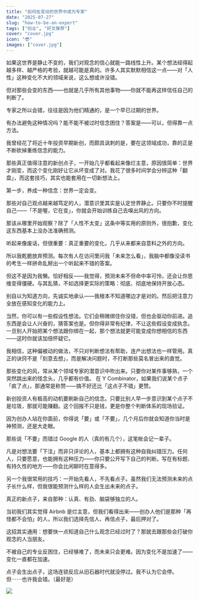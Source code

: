```yaml
---
title: "如何在变动的世界中成为专家"
date: "2025-07-27"
slug: "how-to-be-an-expert"
tags: ["创业", "好文推荐"]
cover: "cover.jpg"
icon: "😎"
images: ["cover.jpg"]
---
```

如果这世界是静止不变的，我们对观念的信心就能一路线性上升。某个想法经得起越多样、越严格的考验，就越可能是真的。许多人其实默默相信这一点——对「人性」这种变化不大的领域来说，这么想或许没错。



但对那些会变的东西——也就是几乎所有其他事物——你就不能再这样信任自己的判断了。



专家之所以会错，往往是因为他们精通的，是一个早已过期的世界。



有办法避免这种情况吗？能不能不被过时信念困住？答案是——可以，但得靠一点方法。



我曾经花了将近十年投资早期新创，而颇具讽刺的是，要在这领域成功，靠的正是不断砍掉重练信念的能力。



那些真正值得注意的新创点子，一开始几乎都看起来像烂主意，原因很简单：世界才刚变，而这个变化刚好让它从坏变成了对。我花了很多时间学会分辨这种「翻盘」，而这套技巧，其实也能套用在一切新想法上。



第一步，养成一种信念：世界一定会变。



那些对自己观点越来越笃定的人，潜意识里其实是认定世界静止。只要你不时提醒自己——「不是喔，它在变」，你就会开始训练自己去嗅出风的方向。



那该从哪里开始观察？除了「人性不太变」这条中等实用的原则外，很抱歉，变化这东西基本上没办法准确预测。



听起来像废话，但很重要：真正重要的变化，几乎从来都来自意料之外的方向。



所以我乾脆放弃预测。每次有人在访问里问我「未来怎么看」，我脑中都像没读书的考生一样拼命乱掰出一个听起来不错的答案。



但这不是因为我懒。恰好相反——我觉得，预测未来不但命中率可怜，还会让你思维变得僵硬。与其乱猜，不如选择更实际的策略：彻底、彻底地保持开放心态。



别自以为知道方向，先诚实地承认——我根本不知道哪边才是对的。然后把注意力全放在感知变化的能力上。



当然，你可以有一些假设性想法。它们会稍微绑住你没错，但也会驱动你前进。追东西是会让人兴奋的，猜答案也是。但你得非常有纪律，不让这些假设变成执念。
一旦别人开始把某个想法跟你绑在一起，那个想法就更可能变成你想相信的东西——这时你就该加倍怀疑它。



我相信，这种偏被动的做法，不只对判断想法有帮助，连产出想法也一样管用。真正的诀窍不是「刻意去想」，而是解决问题时，不打断那些莫名冒出来的直觉。



那些变化的风，常从某个领域专家的潜意识中吹出来。只要你对某件事够熟，一个突然跳出来的怪念头，几乎都有价值。
在 Y Combinator，如果我们说某个点子「疯了点」，那通常是称赞——搞不好还比「这点子不错」更赞。



新创投资人有极高的动机要刷新自己的信念。只要比别人早一步意识到某个点子不是垃圾，那就可能赚翻。这个回报不只是钱，更是你整个判断体系的现场验证。



因为创办人站在你面前，你得说「要」或「不要」，几个月后你就会知道你当时是神预测，还是大走眼。



那些说「不要」而错过 Google 的人（真的有几个），这笔帐会记一辈子。



凡是对想法要「下注」而非只评论的人，基本上都拥有这种自我纠错压力。任何人，只要愿意，也能拥有这种压力——你只要公开写下自己的判断。写在有标题、有持久性的地方——你会比闲聊时在意得多。



另一个我很常用的技巧：一开始先看人，不先看点子。虽然我们无法预测未来的点子长什么样，但我很能预测什么样的人会生出未来的点子。



真正的新点子，来自那种：认真、有劲、脑袋够独立的人。



当初我们其实觉得 Airbnb 是烂主意，但我们看得出来——创办人他们是那种「再怪都不会怕」的人，所以我们选择先信人、再信点子，最后押对了。



这招其实通用：想要快一点知道自己什么观念已经过时了？那就去跟那些会打破你观念的人当朋友。



不被自己的专业反困住，已经够难了，而未来只会更难。因为变化不是加速了——变化一直都在加速。



点子会生出点子，这场连锁反应从旧石器时代就没停过。我不认为它会停。
但⋯⋯也许我会错。（最好是）




![](https://prod-files-secure.s3.us-west-2.amazonaws.com/112d0858-5090-4d34-a606-b75eb8d65fd2/46476355-9cf3-4e99-9b7a-3531bc426380/1000202064.png?X-Amz-Algorithm=AWS4-HMAC-SHA256&X-Amz-Content-Sha256=UNSIGNED-PAYLOAD&X-Amz-Credential=ASIAZI2LB466VIMAR55J%2F20250908%2Fus-west-2%2Fs3%2Faws4_request&X-Amz-Date=20250908T221209Z&X-Amz-Expires=3600&X-Amz-Security-Token=IQoJb3JpZ2luX2VjEF4aCXVzLXdlc3QtMiJIMEYCIQCHvFCEkRMo1v3xCbYtcRPE6ZlHApBt%2BBEgCN550q9tAQIhAKmOat4ZQZDTm99mkazsqrhEJcZf4qEIrpTKLXSj3b5gKogECMf%2F%2F%2F%2F%2F%2F%2F%2F%2F%2FwEQABoMNjM3NDIzMTgzODA1IgzD6j%2BDHcinHaUOd5oq3AMw7NBqHOrNcBkFNDh9RLBWbaC8gqAr5fPB%2BS4070zGP%2BGEYqcGDR6HvPn%2BqsvTZV%2FLMYKnQS9VojvTxT31xn2w8UGMgTnXwbbBoQCaNJOjfAGEtDXk9meJVG15X629KBZlXOhToI6pDvtPSjHZQT8aW6ghde5wCC7UXADsJVYgfzKVHtMSQrYgT7y2t0g8wExCEW69UI6zGQWZHVuE%2F4hLE3O%2FSBWIjcaSqCgBEZGbR5owJa3rMWMAdAN8Wexr7f%2BESX6%2B3OPQsnPMEThGUckIzBdPCzY5BK4zy1IzFLXvnDGoh3gsUEQefROojbsYmajCU%2BzcCR5ncZ7wHD%2BRYLSHmfMHq2fry1ar1GqjyheHzFu8RBHbomGph54S4f7ZVB7QevgrvpcRrVFCcFqzGfGFotsC2x2oqLDIDg79vMvY8GnQMvNW2RiDE2YoTZR%2BGng9S9uvNigoDqD01t1QpjPiZL7Hdvsg5Lf8XZS8Mg%2F8yDwUOny%2FA1txuKtfH8zk7p7Tz%2B4LTWx7diBVoyg%2FkL95lnoOqLFU6tSiCf2Gk50P12qVUe4RMtQ3SmF2jEAXtRkj%2BCh5LtVI5PEAF3GKN0QKTV9IoVmLsKzATXQh14mykccJb4SVbfTZGguzJjDRpP3FBjqkAdrZir8wSMct%2BE92OvPnNce1YN4%2F%2Btxs5mk%2BqwncXFqAlC%2Be6wM3izjpW5Y6LOilGotXDmTotc3zgY82s9LqzAaf4Nygsp4K2XikvrkbzZsqZVbhOIPGbDzFE4Yq1n44tADdxnzSv5p%2BxyZebTxj5n1NE%2F3C1eFPIHKVFNOAlLdEeSoaB%2BKWDhmmB%2FcpvkqX%2Fj2%2Bm9OfvHmBcls31CsGjcuRw%2FN8&X-Amz-Signature=901d90fba7e715cabe25e490000e6b10fdcc2a8f1758ec07dc016e13a471cb06&X-Amz-SignedHeaders=host&x-amz-checksum-mode=ENABLED&x-id=GetObject)

